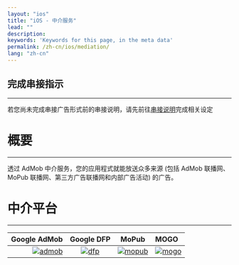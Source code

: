 ```yaml
---
layout: "ios"
title: "iOS - 中介服务"
lead: ""
description:
keywords: 'Keywords for this page, in the meta data'
permalink: /zh-cn/ios/mediation/
lang: "zh-cn"
---
```

## 完成串接指示
---
若您尚未完成串接广告形式前的串接说明，请先前往[串接说明]完成相关设定

# 概要
---
透过 AdMob 中介服务，您的应用程式就能放送众多来源 (包括 AdMob 联播网、MoPub 联播网、第三方广告联播网和内部广告活动) 的广告。


# 中介平台
---

Google AdMob    |  Google DFP |      MoPub   |   MOGO
--------------: | :----------:| :-----------:| :-------
[![admob]][1]   | [![dfp]][2] | [![mopub]][3]| [![mogo]][4]


[串接说明]: ../integration-guide/

[admob]: {{site.imgurl}}/admob-logo.png
[dfp]:   {{site.imgurl}}/dfp-logo.png
[mopub]: {{site.imgurl}}/mopub-logo.png
[mogo]: {{site.imgurl}}/mogo-logo.png

[1]: admob
[2]: dfp
[3]: mopub
[4]: mogo
